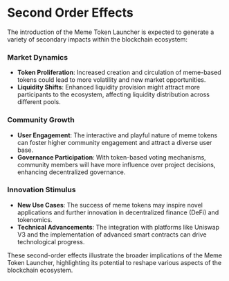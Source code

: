 # Second Order Effects

The introduction of the Meme Token Launcher is expected to generate a variety of secondary impacts within the blockchain ecosystem:

### Market Dynamics
- **Token Proliferation**: Increased creation and circulation of meme-based tokens could lead to more volatility and new market opportunities.
- **Liquidity Shifts**: Enhanced liquidity provision might attract more participants to the ecosystem, affecting liquidity distribution across different pools.

### Community Growth
- **User Engagement**: The interactive and playful nature of meme tokens can foster higher community engagement and attract a diverse user base.
- **Governance Participation**: With token-based voting mechanisms, community members will have more influence over project decisions, enhancing decentralized governance.

### Innovation Stimulus
- **New Use Cases**: The success of meme tokens may inspire novel applications and further innovation in decentralized finance (DeFi) and tokenomics.
- **Technical Advancements**: The integration with platforms like Uniswap V3 and the implementation of advanced smart contracts can drive technological progress.

These second-order effects illustrate the broader implications of the Meme Token Launcher, highlighting its potential to reshape various aspects of the blockchain ecosystem.
